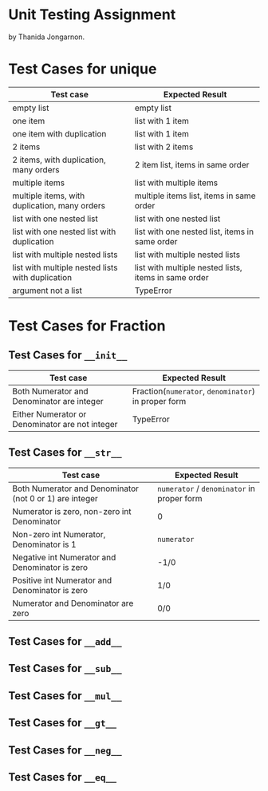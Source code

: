 # Unit Testing Assignment

by Thanida Jongarnon.


# Test Cases for unique


| Test case              |  Expected Result    |
|------------------------|---------------------|
| empty list             |  empty list         |
| one item               |  list with 1 item   |
| one item with duplication    |  list with 1 item   |
| 2 items               |  list with 2 items   |
| 2 items, with duplication, many orders | 2 item list, items in same order  |
| multiple items         |  list with multiple items   |
| multiple items, with duplication, many orders        |  multiple items list, items in same order   |
| list with one nested list               | list with one nested list   |
| list with one nested list with duplication              | list with one nested list, items in same order   |
| list with multiple nested lists           | list with multiple nested lists  |
| list with multiple nested lists with duplication         | list with multiple nested lists, items in same order  |
| argument not a list        |  TypeError|

# Test Cases for Fraction

## Test Cases for `__init__`

 Test case              |  Expected Result    |
|------------------------|---------------------|
| Both Numerator and Denominator are integer| Fraction(`numerator`, `denominator`) in proper form    |
| Either Numerator or Denominator are not integer    |    TypeError     |

## Test Cases for `__str__`

| Test case              |  Expected Result    |
|------------------------|---------------------|
|  Both Numerator and Denominator (not 0 or 1) are integer  |    `numerator` / `denominator` in proper form   |
| Numerator is zero, non-zero int Denominator |      0   |
|  Non-zero int Numerator, Denominator is 1 |  `numerator`  |
| Negative int Numerator and Denominator is zero  | -1/0  |
|  	Positive int Numerator and Denominator is zero  | 1/0  |
| Numerator and Denominator are zero  | 0/0  |

## Test Cases for `__add__`
## Test Cases for `__sub__`
## Test Cases for `__mul__`
## Test Cases for `__gt__`
## Test Cases for `__neg__`
## Test Cases for `__eq__`

